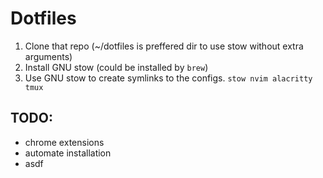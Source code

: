 # Dotfiles

1. Clone that repo (~/dotfiles is preffered dir to use stow without extra arguments)
3. Install GNU stow (could be installed by `brew`)
2. Use GNU stow to create symlinks to the configs.
    `stow nvim alacritty tmux`

## TODO:
* chrome extensions
* automate installation
* asdf
